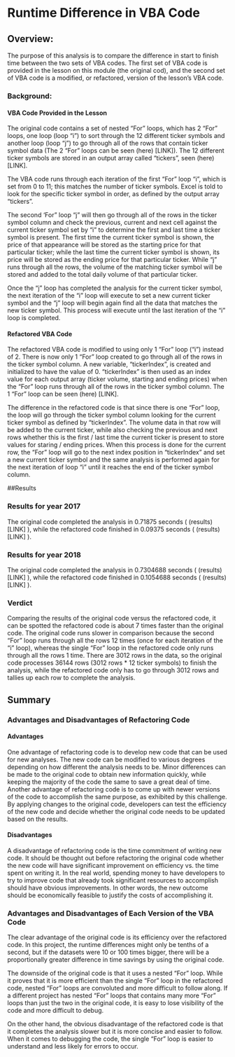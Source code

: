 # Runtime Difference in VBA Code

## Overview:
The purpose of this analysis is to compare the difference in start to finish time between the two sets of VBA codes. The first set of VBA code is provided in the lesson on this module (the original cod), and the second set of VBA code is a modified, or refactored, version of the lesson’s VBA code. 

### Background:

#### VBA Code Provided in the Lesson

The original code contains a set of nested “For” loops, which has 2 “For” loops, one loop (loop “i”) to sort through the 12 different ticker symbols and another loop (loop “j”) to go through all of the rows that contain ticker symbol data (The 2 “For” loops can be seen (here) [LINK]). The 12 different ticker symbols are stored in an output array called “tickers”, seen (here) [LINK]. 

The VBA code runs through each iteration of the first “For” loop “i”, which is set from 0 to 11; this matches the number of ticker symbols. Excel is told to look for the specific ticker symbol in order, as defined by the output array “tickers”.  

The second ‘For” loop “j” will then go through all of the rows in the ticker symbol column and check the previous, current and next cell against the current ticker symbol set by “i” to determine the first and last time a ticker symbol is present. The first time the current ticker symbol is shown, the price of that appearance will be stored as the starting price for that particular ticker; while the last time the current ticker symbol is shown, its price will be stored as the ending price for that particular ticker. While “j” runs through all the rows, the volume of the matching ticker symbol will be stored and added to the total daily volume of that particular ticker. 

Once the “j” loop has completed the analysis for the current ticker symbol, the next iteration of the “i” loop will execute to set a new current ticker symbol and the “j” loop will begin again find all the data that matches the new ticker symbol. This process will execute until the last iteration of the “i” loop is completed. 

#### Refactored VBA Code 

The refactored VBA code is modified to using only 1 “For” loop (“i”) instead of 2. There is now only 1 “For” loop created to go through all of the rows in the ticker symbol column. A new variable, “tickerIndex”, is created and initialized to have the value of 0. “tickerIndex” is then used as an index value for each output array (ticker volume, starting and ending prices) when the “For” loop runs through all of the rows in the ticker symbol column. The 1 “For” loop can be seen (here) [LINK].

The difference in the refactored code is that since there is one “For” loop, the loop will go through the ticker symbol column looking for the current ticker symbol as defined by “tickerIndex”. The volume data in that row will be added to the current ticker, while also checking the previous and next rows whether this is the first / last time the current ticker is present to store values for staring / ending prices. When this process is done for the current row, the “For” loop will go to the next index position in “tickerIndex” and set a new current ticker symbol and the same analysis is performed again for the next iteration of loop “i” until it reaches the end of the ticker symbol column. 

##Results

### Results for year 2017

The original code completed the analysis in 0.71875 seconds ( (results)[LINK] ), while the refactored code finished in 0.09375 seconds ( (results)[LINK] ). 

### Results for year 2018

The original code completed the analysis in 0.7304688 seconds ( (results)[LINK] ), while the refactored code finished in 0.1054688 seconds ( (results)[LINK] ). 

### Verdict

Comparing the results of the original code versus the refactored code, it can be spotted the refactored code is about 7 times faster than the original code. The original code runs slower in comparison because the second “For” loop runs through all the rows 12 times (once for each iteration of the “i” loop), whereas the single “For” loop in the refactored code only runs through all the rows 1 time. There are 3012 rows in the data, so the original code processes 36144 rows (3012 rows * 12 ticker symbols) to finish the analysis, while the refactored code only has to go through 3012 rows and tallies up each row to complete the analysis. 

## Summary

### Advantages and Disadvantages of Refactoring Code

#### Advantages
One advantage of refactoring code is to develop new code that can be used for new analyses. The new code can be modified to various degrees depending on how different the analysis needs to be. Minor differences can be made to the original code to obtain new information quickly, while keeping the majority of the code the same to save a great deal of time. 
Another advantage of refactoring code is to come up with newer versions of the code to accomplish the same purpose, as exhibited by this challenge. By applying changes to the original code, developers can test the efficiency of the new code and decide whether the original code needs to be updated based on the results. 

#### Disadvantages

A disadvantage of refactoring code is the time commitment of writing new code. It should be thought out before refactoring the original code whether the new code will have significant improvement on efficiency vs. the time spent on writing it. In the real world, spending money to have developers to try to improve code that already took significant resources to accomplish should have obvious improvements. In other words, the new outcome should be economically feasible to justify the costs of accomplishing it. 

### Advantages and Disadvantages of Each Version of the VBA Code 

The clear advantage of the original code is its efficiency over the refactored code. In this project, the runtime differences might only be tenths of a second, but if the datasets were 10 or 100 times bigger, there will be a proportionally greater difference in time savings by using the original code. 

The downside of the original code is that it uses a nested “For” loop. While it proves that it is more efficient than the single “For” loop in the refactored code, nested “For” loops are convoluted and more difficult to follow along. If a different project has nested “For” loops that contains many more “For” loops than just the two in the original code, it is easy to lose visibility of the code and more difficult to debug. 

On the other hand, the obvious disadvantage of the refactored code is that it completes the analysis slower but it is more concise and easier to follow. When it comes to debugging the code, the single “For” loop is easier to understand and less likely for errors to occur. 

